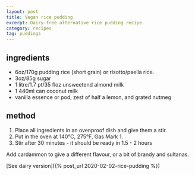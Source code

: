 ```yaml
---
layout: post
title: Vegan rice pudding
excerpt: Dairy-free alternative rice pudding recipe.
category: recipes
tag: puddings
---
```


ingredients
-----------

 * 6oz/170g pudding rice (short grain) or risotto/paella rice.
 * 3oz/85g sugar
 * 1 litre/1.7 pt/35 floz unsweetend almond milk
 * 1 440ml can coconut milk
 * vanilla essence or pod, zest of half a lemon, and grated nutmeg

method
------

1. Place all ingredients in an ovenproof dish and give them a stir.
2. Put in the oven at 140&deg;C, 275&deg;F, Gas Mark 1.
2. Stir after 30 minutes - it should be ready in 1.5 - 2 hours

Add cardammon to give a different flavour, or a bit of brandy and sultanas.

[See dairy version]({% post_url 2020-02-02-rice-pudding %})
